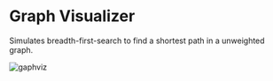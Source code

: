 # Graph Visualizer

Simulates breadth-first-search to find a shortest path in a unweighted graph.

![gaphviz](https://user-images.githubusercontent.com/71932686/210170985-bc6889b6-156c-4915-a24b-350926ebbe23.gif)
